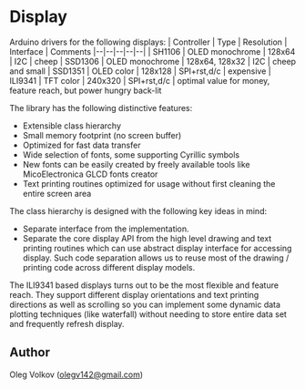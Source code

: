# Display
Arduino drivers for the following displays:
| Controller | Type  | Resolution | Interface | Comments
|--|--|--|--|--|
| SH1106 | OLED monochrome |  128x64 | I2C | cheep
| SSD1306 | OLED monochrome | 128x64, 128x32 | I2C | cheep and small
| SSD1351 | OLED color | 128x128 | SPI+rst,d/c | expensive
| ILI9341 | TFT color | 240x320 | SPI+rst,d/c | optimal value for money, feature reach, but power hungry back-lit

The library has the following distinctive features:
- Extensible class hierarchy
- Small memory footprint (no screen buffer)
- Optimized for fast data transfer
- Wide selection of fonts, some supporting Cyrillic symbols
- New fonts can be easily created by freely available tools like MicoElectronica GLCD fonts creator
- Text printing routines optimized for usage without first cleaning the entire screen area

The class hierarchy is designed with the following key ideas in mind:
- Separate interface from the implementation.
- Separate the core display API from the high level drawing and text printing routines which can use abstract display interface for accessing display. Such code separation allows us to reuse most of the drawing / printing code across different display models.

The ILI9341 based displays turns out to be the most flexible and feature reach. They support different display orientations and text printing directions as well as scrolling so you can implement some dynamic data plotting techniques (like waterfall) without needing to store entire data set and frequently refresh display.

## Author

Oleg Volkov (olegv142@gmail.com)

